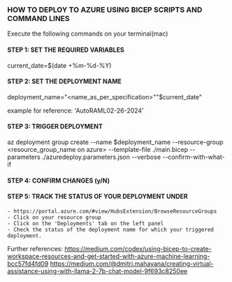 ### HOW TO DEPLOY TO AZURE USING BICEP SCRIPTS AND COMMAND LINES

Execute the following commands on your terminal(mac)

#### STEP 1: SET THE REQUIRED VARIABLES
current_date=$(date +%m-%d-%Y)

#### STEP 2: SET THE DEPLOYMENT NAME
deployment_name="<name_as_per_specification>""$current_date"

example for reference: 'AutoRAML02-26-2024'

#### STEP 3: TRIGGER DEPLOYMENT
az deployment group create --name $deployment_name --resource-group <resource_group_name on azure> --template-file ./main.bicep --parameters ./azuredeploy.parameters.json --verbose --confirm-with-what-if

#### STEP 4: CONFIRM CHANGES (y/N)

#### STEP 5: TRACK THE STATUS OF YOUR DEPLOYMENT UNDER
    - https://portal.azure.com/#view/HubsExtension/BrowseResourceGroups
    - Click on your resource group
    - Click on the 'Deployments' tab on the left panel
    - Check the status of the deployment name for which your triggered deployment.

Further references:
https://medium.com/codex/using-bicep-to-create-workspace-resources-and-get-started-with-azure-machine-learning-bcc57fd4fd09
https://medium.com/@dmitri.mahayana/creating-virtual-assistance-using-with-llama-2-7b-chat-model-9f693c8250ee
